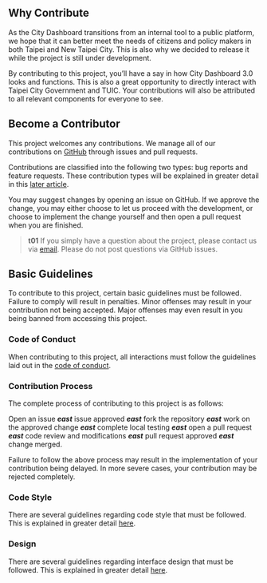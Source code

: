 ## Why Contribute

As the City Dashboard transitions from an internal tool to a public platform, we hope that it can better meet the needs of citizens and policy makers in both Taipei and New Taipei City. This is also why we decided to release it while the project is still under development.

By contributing to this project, you’ll have a say in how City Dashboard 3.0 looks and functions. This is also a great opportunity to directly interact with Taipei City Government and TUIC. Your contributions will also be attributed to all relevant components for everyone to see.

## Become a Contributor

This project welcomes any contributions. We manage all of our contributions on [GitHub](https://github.com/tpe-doit/Taipei-City-Dashboard) through issues and pull requests.

Contributions are classified into the following two types: bug reports and feature requests. These contribution types will be explained in greater detail in this [later article](/front-end/open-an-issue).

You may suggest changes by opening an issue on GitHub. If we approve the change, you may either choose to let us proceed with the development, or choose to implement the change yourself and then open a pull request when you are finished.

> **t01**
> If you simply have a question about the project, please contact us via [email](/front-end/introduction#contact-us). Please do not post questions via GitHub issues.

## Basic Guidelines

To contribute to this project, certain basic guidelines must be followed. Failure to comply will result in penalties. Minor offenses may result in your contribution not being accepted. Major offenses may even result in you being banned from accessing this project.

### Code of Conduct

When contributing to this project, all interactions must follow the guidelines laid out in the [code of conduct](https://github.com/tpe-doit/Taipei-City-Dashboard/blob/main/.github/CODE_OF_CONDUCT.md).

### Contribution Process

The complete process of contributing to this project is as follows:

Open an issue **_east_** issue approved **_east_** fork the repository **_east_** work on the approved change **_east_** complete local testing **_east_** open a pull request **_east_** code review and modifications **_east_** pull request approved **_east_** change merged.

Failure to follow the above process may result in the implementation of your contribution being delayed. In more severe cases, your contribution may be rejected completely.

### Code Style

There are several guidelines regarding code style that must be followed. This is explained in greater detail [here](/front-end/code-style).

### Design

There are several guidelines regarding interface design that must be followed. This is explained in greater detail [here](/front-end/design-guide).
